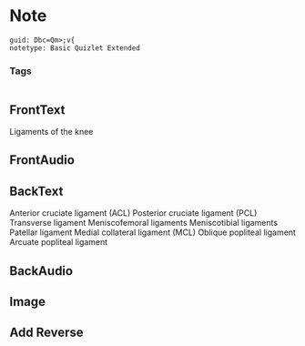 # Note
```
guid: Dbc=Qm>;v{
notetype: Basic Quizlet Extended
```

### Tags
```
```

## FrontText
Ligaments of the knee

## FrontAudio


## BackText
Anterior cruciate ligament (ACL)
Posterior cruciate ligament (PCL)
Transverse ligament
Meniscofemoral ligaments
Meniscotibial ligaments
Patellar ligament
Medial collateral ligament (MCL)
Oblique popliteal ligament
Arcuate popliteal ligament

## BackAudio


## Image


## Add Reverse

